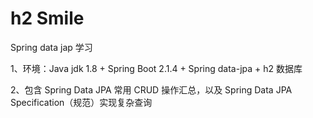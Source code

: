 # h2 Smile
Spring data jap 学习

1、环境：Java jdk 1.8 + Spring Boot 2.1.4 + Spring data-jpa + h2 数据库

2、包含 Spring Data JPA 常用 CRUD 操作汇总，以及 Spring Data JPA Specification（规范）实现复杂查询


